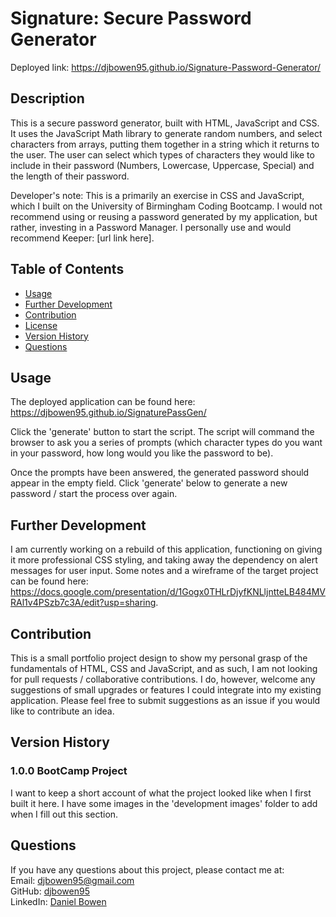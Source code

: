 # Signature: Secure Password Generator

Deployed link: https://djbowen95.github.io/Signature-Password-Generator/

## Description
This is a secure password generator, built with HTML, JavaScript and CSS. It uses the JavaScript Math library to generate random numbers, and select characters from arrays, putting them together in a string which it returns to the user. The user can select which types of characters they would like to include in their password (Numbers, Lowercase, Uppercase, Special) and the length of their password.  
  
Developer's note: This is a primarily an exercise in CSS and JavaScript, which I built on the University of Birmingham Coding Bootcamp. I would not recommend using or reusing a password generated by my application, but rather, investing in a Password Manager. I personally use and would recommend Keeper: [url link here].  
## Table of Contents

- [Usage](#usage)
- [Further Development](#further-development)
- [Contribution](Contribution)
- [License](#license)
- [Version History](#version-history)
- [Questions](#questions)


## Usage
The deployed application can be found here: https://djbowen95.github.io/SignaturePassGen/

Click the 'generate' button to start the script. The script will command the browser to ask you a series of prompts (which character types do you want in your password, how long would you like the password to be).

Once the prompts have been answered, the generated password should appear in the empty field. Click 'generate' below to generate a new password / start the process over again. 

## Further Development
I am currently working on a rebuild of this application, functioning on giving it more professional CSS styling, and taking away the dependency on alert messages for user input. Some notes and a wireframe of the target project can be found here: https://docs.google.com/presentation/d/1Gogx0THLrDjyfKNLljntteLB484MVRAl1v4PSzb7c3A/edit?usp=sharing.

## Contribution
This is a small portfolio project design to show my personal grasp of the fundamentals of HTML, CSS and JavaScript, and as such, I am not looking for pull requests / collaborative contributions. I do, however, welcome any suggestions of small upgrades or features I could integrate into my existing application. Please feel free to submit suggestions as an issue if you would like to contribute an idea.

## Version History
### 1.0.0 BootCamp Project
I want to keep a short account of what the project looked like when I first built it here. I have some images in the 'development images' folder to add when I fill out this section. 

## Questions
If you have any questions about this project, please contact me at:  
Email: djbowen95@gmail.com  
GitHub: [djbowen95](https://github.com/djbowen95)  
LinkedIn: [Daniel Bowen](https://www.linkedin.com/in/daniel-bowen-6266ba191/)